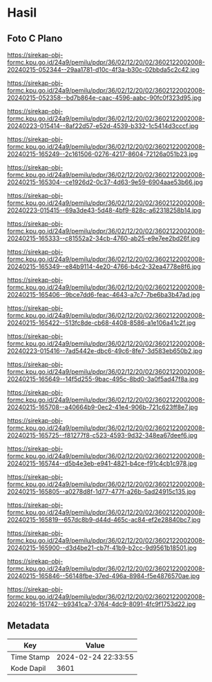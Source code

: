 # Hasil

## Foto C Plano

https://sirekap-obj-formc.kpu.go.id/24a9/pemilu/pdpr/36/02/12/20/02/3602122002008-20240215-052344--29aa1781-d10c-4f3a-b30c-02bbda5c2c42.jpg

https://sirekap-obj-formc.kpu.go.id/24a9/pemilu/pdpr/36/02/12/20/02/3602122002008-20240215-052358--bd7b864e-caac-4596-aabc-90fc0f323d95.jpg

https://sirekap-obj-formc.kpu.go.id/24a9/pemilu/pdpr/36/02/12/20/02/3602122002008-20240223-015414--8af22d57-e52d-4539-b332-1c5414d3cccf.jpg

https://sirekap-obj-formc.kpu.go.id/24a9/pemilu/pdpr/36/02/12/20/02/3602122002008-20240215-165249--2c161506-0276-4217-8604-72126a051b23.jpg

https://sirekap-obj-formc.kpu.go.id/24a9/pemilu/pdpr/36/02/12/20/02/3602122002008-20240215-165304--ce1926d2-0c37-4d63-9e59-6904aae53b66.jpg

https://sirekap-obj-formc.kpu.go.id/24a9/pemilu/pdpr/36/02/12/20/02/3602122002008-20240223-015415--69a3de43-5d48-4bf9-828c-a62318258b14.jpg

https://sirekap-obj-formc.kpu.go.id/24a9/pemilu/pdpr/36/02/12/20/02/3602122002008-20240215-165333--c81552a2-34cb-4760-ab25-e9e7ee2bd26f.jpg

https://sirekap-obj-formc.kpu.go.id/24a9/pemilu/pdpr/36/02/12/20/02/3602122002008-20240215-165349--e84b9114-4e20-4766-b4c2-32ea4778e8f6.jpg

https://sirekap-obj-formc.kpu.go.id/24a9/pemilu/pdpr/36/02/12/20/02/3602122002008-20240215-165406--9bce7dd6-feac-4643-a7c7-7be6ba3b47ad.jpg

https://sirekap-obj-formc.kpu.go.id/24a9/pemilu/pdpr/36/02/12/20/02/3602122002008-20240215-165422--513fc8de-cb68-4408-8586-a1e106a41c2f.jpg

https://sirekap-obj-formc.kpu.go.id/24a9/pemilu/pdpr/36/02/12/20/02/3602122002008-20240223-015416--7ad5442e-dbc6-49c6-8fe7-3d583eb650b2.jpg

https://sirekap-obj-formc.kpu.go.id/24a9/pemilu/pdpr/36/02/12/20/02/3602122002008-20240215-165649--14f5d255-9bac-495c-8bd0-3a0f5ad47f8a.jpg

https://sirekap-obj-formc.kpu.go.id/24a9/pemilu/pdpr/36/02/12/20/02/3602122002008-20240215-165708--a40664b9-0ec2-41e4-906b-721c623ff8e7.jpg

https://sirekap-obj-formc.kpu.go.id/24a9/pemilu/pdpr/36/02/12/20/02/3602122002008-20240215-165725--f81277f8-c523-4593-9d32-348ea67deef6.jpg

https://sirekap-obj-formc.kpu.go.id/24a9/pemilu/pdpr/36/02/12/20/02/3602122002008-20240215-165744--d5b4e3eb-e941-4821-b4ce-f91c4cb1c978.jpg

https://sirekap-obj-formc.kpu.go.id/24a9/pemilu/pdpr/36/02/12/20/02/3602122002008-20240215-165805--a0278d8f-1d77-477f-a26b-5ad24915c135.jpg

https://sirekap-obj-formc.kpu.go.id/24a9/pemilu/pdpr/36/02/12/20/02/3602122002008-20240215-165819--657dc8b9-d44d-465c-ac84-ef2e28840bc7.jpg

https://sirekap-obj-formc.kpu.go.id/24a9/pemilu/pdpr/36/02/12/20/02/3602122002008-20240215-165900--d3d4be21-cb7f-41b9-b2cc-9d9561b18501.jpg

https://sirekap-obj-formc.kpu.go.id/24a9/pemilu/pdpr/36/02/12/20/02/3602122002008-20240215-165846--56148fbe-37ed-496a-8984-f5e4876570ae.jpg

https://sirekap-obj-formc.kpu.go.id/24a9/pemilu/pdpr/36/02/12/20/02/3602122002008-20240216-151742--b9341ca7-3764-4dc9-8091-4fc9f1753d22.jpg


## Metadata

| Key        | Value               |
| ---------- | ------------------- |
| Time Stamp | 2024-02-24 22:33:55 |
| Kode Dapil | 3601                |



